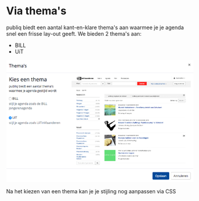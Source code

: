 ---
---

# Via thema's

publiq biedt een aantal kant-en-klare thema's aan waarmee je je agenda snel een frisse lay-out geeft. We bieden 2 thema's aan:
- BILL 
- UiT

![uiv-theme](/img/uiv-theme.png "uiv-theme")

Na het kiezen van een thema kan je je stijling nog aanpassen via CSS
